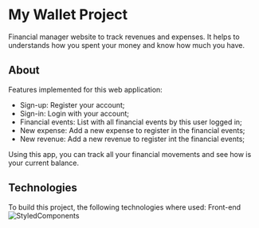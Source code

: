 # My Wallet Project
Financial manager website to track revenues and expenses. It helps to understands how you spent your money and know how much you have.

## About
Features implemented for this web application:
- Sign-up: Register your account;
- Sign-in: Login with your account;
- Financial events: List with all financial events by this user logged in;
- New expense: Add a new expense to register in the financial events;
- New revenue: Add a new revenue to register int the financial events;

Using this app, you can track all your financial movements and see how is your current balance.

## Technologies
To build this project, the following technologies where used:
Front-end
![StyledComponents]( https://img.shields.io/badge/styled--components-DB7093?style=for-the-badge&logo=styled-components&logoColor=white)&nbsp;
